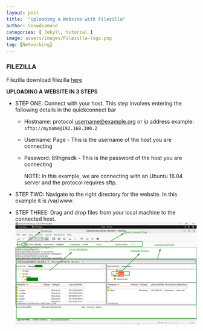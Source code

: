 ```yaml
---
layout: post
title:  "Uploading a Website with Filezilla"
author: Snowdiamond
categories: [ Jekyll, tutorial ]
image: assets/images/Filezilla-logo.png
tag: [Networking]
---
```

### FILEZILLA

Filezilla 
download filezilla [here](https://filezilla-project.org/)

**UPLOADING A WEBSITE IN 3 STEPS**

- STEP ONE: Connect with your host. This step involves entering the following details in the quickconnect bar
  - Hostname: protocol username@example.org or ip address example: `sftp://myname@192.168.300.2`
  - Username: Page - This is the username of the host you are connecting
  - Password: 89hgnsdk - This is the password of the host you are connecting
    
    NOTE: In this example, we are connecting with an Ubuntu 16.04 server and the protocol requires sftp.
    
- STEP TWO: Navigate to the right directory for the website. In this example it is /var/www.
- STEP THREE: Drag and drop files from your local machine to the connected host.
  ![alt image](/assets/images/Filezilla-connection.png)

